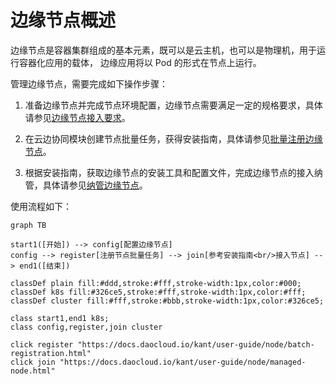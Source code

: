 # 边缘节点概述

边缘节点是容器集群组成的基本元素，既可以是云主机，也可以是物理机，用于运行容器化应用的载体，
边缘应用将以 Pod 的形式在节点上运行。

管理边缘节点，需要完成如下操作步骤：

1. 准备边缘节点并完成节点环境配置，边缘节点需要满足一定的规格要求，具体请参见[边缘节点接入要求](./join-rqmt.md)。

2. 在云边协同模块创建节点批量任务，获得安装指南，具体请参见[批量注册边缘节点](./batch-registration.md)。

3. 根据安装指南，获取边缘节点的安装工具和配置文件，完成边缘节点的接入纳管，具体请参见[纳管边缘节点](./managed-node.md)。

使用流程如下：

```mermaid
graph TB

start1([开始]) --> config[配置边缘节点]
config --> register[注册节点批量任务] --> join[参考安装指南<br/>接入节点] --> end1([结束])

classDef plain fill:#ddd,stroke:#fff,stroke-width:1px,color:#000;
classDef k8s fill:#326ce5,stroke:#fff,stroke-width:1px,color:#fff;
classDef cluster fill:#fff,stroke:#bbb,stroke-width:1px,color:#326ce5;

class start1,end1 k8s;
class config,register,join cluster

click register "https://docs.daocloud.io/kant/user-guide/node/batch-registration.html"
click join "https://docs.daocloud.io/kant/user-guide/node/managed-node.html"
```
